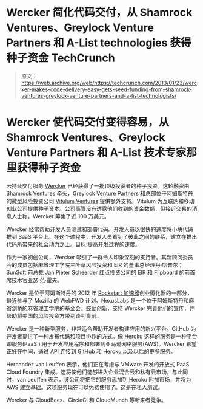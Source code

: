 # Wercker 简化代码交付，从 Shamrock Ventures、Greylock Venture Partners 和 A-List technologies 获得种子资金 TechCrunch

> 原文：<https://web.archive.org/web/https://techcrunch.com/2013/01/23/wercker-makes-code-delivery-easy-gets-seed-funding-from-shamrock-ventures-greylock-venture-partners-and-a-list-technologists/>

# Wercker 使代码交付变得容易，从 Shamrock Ventures、Greylock Venture Partners 和 A-List 技术专家那里获得种子资金

云持续交付服务 [Wercker](https://web.archive.org/web/20221129024615/http://beta.wercker.com/) 已经获得了一批顶级投资者的种子投资。这轮融资由 Shamrock Ventures 牵头，Greylock Venture Partners 和总部位于阿姆斯特丹的微型风险投资公司 [Vitulum Ventures](https://web.archive.org/web/20221129024615/http://vitulumventures.com/) 提供额外支持。Vitulum 为互联网和移动创业公司提供种子资本。公司高管没有透露他们收到的资金数额，但接近交易的消息人士称，Wercker 筹集了近 100 万美元。

Wercker 经常帮助开发人员测试和部署代码。开发人员以很快的速度将小块代码推到 SaaS 平台上。在这个过程中，开发人员看到了彼此之间的联系，建立在推出代码所带来的社会动力之上。目标:提高开发过程的速度。

作为一家初创公司，Wercker 吸引了一群令人印象深刻的支持者。其新顾问委员会的成员包括麻省理工学院三叶草风险投资和 EIR 的董事总经理丹·哈普尔；SunSoft 前总裁 Jan Pieter Scheerder 红点投资公司的 EIR 和 Flipboard 的前首席技术官亚瑟·范·霍夫。

Wercker 是位于阿姆斯特丹的 2012 年 [Rockstart 加速器](https://web.archive.org/web/20221129024615/http://www.rockstart.com/accelerator)创业孵化器的一部分，最近参与了 Mozilla 的 WebFWD 计划。NexusLabs 是一个位于阿姆斯特丹和麻省剑桥的麻省理工学院的基金会。鼓励创新，支持 Wercker 完善他们的宣传，并帮助将美国的风险投资方带到谈判桌前。

Wercker 是一种新型服务，非常适合帮助开发者构建应用的新兴平台。GitHub 为开发者提供了一种发布代码和项目协作的方式。像 Heroku 这样的服务是一种平台即服务(PaaS ),用于开发应用程序和部署到亚马逊网络服务(AWS)。Wercker 希望正好在中间，通过 API 连接到 GitHub 和 Heroku 以及以后的更多服务。

Hernandez van Leuffen 表示，他们正在考虑与 VMware 开发的开放式 PaaS Cloud Foundry 集成。这将使他们能够进入企业混合云和私有云市场。与此同时，van Leuffen 表示，该公司将把它的服务添加到 Heroku 附加市场，并将为 AWS 建立基础。这项服务现在可以免费使用了。这是在私人测试。

Wercker 与 CloudBees、CircleCi 和 CloudMunch 等新来者竞争。
